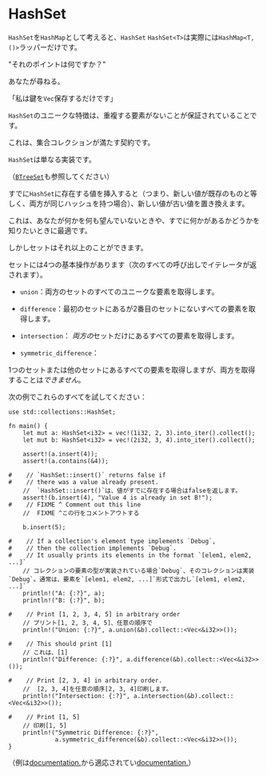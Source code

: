 # <!--HashSet--> HashSet

<!--Consider a `HashSet` as a `HashMap` where we just care about the keys (`HashSet<T>` is, in actuality, just a wrapper around `HashMap<T, ()>`).-->
`HashSet`を`HashMap`として考えると、`HashSet` `HashSet<T>`は実際には`HashMap<T, ()>`ラッパーだけです。

<!--"What's the point of that?"-->
"それのポイントは何ですか？"
<!--you ask.-->
あなたが尋ねる。
<!--"I could just store the keys in a `Vec`."-->
「私は鍵を`Vec`保存するだけです」

<!--A `HashSet` 's unique feature is that it is guaranteed to not have duplicate elements.-->
`HashSet`のユニークな特徴は、重複する要素がないことが保証されていることです。
<!--That's the contract that any set collection fulfills.-->
これは、集合コレクションが満たす契約です。
<!--`HashSet` is just one implementation.-->
`HashSet`は単なる実装です。
<!--(see also: [`BTreeSet`][treeset])-->
（[`BTreeSet`][treeset]も参照してください）

<!--If you insert a value that is already present in the `HashSet`, (ie the new value is equal to the existing and they both have the same hash), then the new value will replace the old.-->
すでに`HashSet`に存在する値を挿入すると（つまり、新しい値が既存のものと等しく、両方が同じハッシュを持つ場合）、新しい値が古い値を置き換えます。

<!--This is great for when you never want more than one of something, or when you want to know if you've already got something.-->
これは、あなたが何かを何も望んでいないときや、すでに何かがあるかどうかを知りたいときに最適です。

<!--But sets can do more than that.-->
しかしセットはそれ以上のことができます。

<!--Sets have 4 primary operations (all of the following calls return an iterator):-->
セットには4つの基本操作があります（次のすべての呼び出しでイテレータが返されます）。

* <!--`union`: get all the unique elements in both sets.-->
   `union`：両方のセットのすべてのユニークな要素を取得します。

* <!--`difference`: get all the elements that are in the first set but not the second.-->
   `difference`：最初のセットにあるが2番目のセットにないすべての要素を取得します。

* <!--`intersection`: get all the elements that are only in *both* sets.-->
   `intersection`： *両方の*セットだけにあるすべての要素を取得します。

* <!--`symmetric_difference`:-->
   `symmetric_difference`：
<!--get all the elements that are in one set or the other, but *not* both.-->
1つのセットまたは他のセットにあるすべての要素を取得しますが、両方を取得することは*できません*。

<!--Try all of these in the following example:-->
次の例でこれらのすべてを試してください：

```rust,editable,ignore,mdbook-runnable
use std::collections::HashSet;

fn main() {
    let mut a: HashSet<i32> = vec!(1i32, 2, 3).into_iter().collect();
    let mut b: HashSet<i32> = vec!(2i32, 3, 4).into_iter().collect();

    assert!(a.insert(4));
    assert!(a.contains(&4));

#    // `HashSet::insert()` returns false if
#    // there was a value already present.
    //  `HashSet::insert()`は、値がすでに存在する場合はfalseを返します。
    assert!(b.insert(4), "Value 4 is already in set B!");
#    // FIXME ^ Comment out this line
    //  FIXME ^この行をコメントアウトする

    b.insert(5);

#    // If a collection's element type implements `Debug`,
#    // then the collection implements `Debug`.
#    // It usually prints its elements in the format `[elem1, elem2, ...]`
    // コレクションの要素の型が実装されている場合`Debug`、そのコレクションは実装`Debug`。通常は、要素を`[elem1, elem2, ...]`形式で出力し`[elem1, elem2, ...]`
    println!("A: {:?}", a);
    println!("B: {:?}", b);

#    // Print [1, 2, 3, 4, 5] in arbitrary order
    // プリント[1, 2, 3, 4, 5]、任意の順序で
    println!("Union: {:?}", a.union(&b).collect::<Vec<&i32>>());

#    // This should print [1]
    // これは、[1]
    println!("Difference: {:?}", a.difference(&b).collect::<Vec<&i32>>());

#    // Print [2, 3, 4] in arbitrary order.
    //  [2, 3, 4]を任意の順序[2, 3, 4]印刷します。
    println!("Intersection: {:?}", a.intersection(&b).collect::<Vec<&i32>>());

#    // Print [1, 5]
    // 印刷[1, 5]
    println!("Symmetric Difference: {:?}",
             a.symmetric_difference(&b).collect::<Vec<&i32>>());
}
```

<!--(Examples are adapted from the [documentation.][hash-set])-->
（例は[documentation.][hash-set]から適応されてい[documentation.][hash-set]）

<!--[treeset]: https://doc.rust-lang.org/std/collections/struct.BTreeSet.html
 [hash-set]: https://doc.rust-lang.org/std/collections/struct.HashSet.html#method.difference
-->
[treeset]: https://doc.rust-lang.org/std/collections/struct.BTreeSet.html
 [hash-set]: https://doc.rust-lang.org/std/collections/struct.HashSet.html#method.difference

